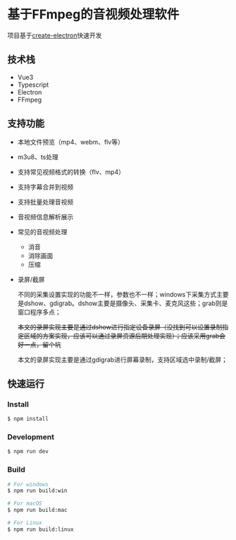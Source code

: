 # 基于FFmpeg的音视频处理软件

项目基于[create-electron](https://521github.com/alex8088/quick-start/tree/master/packages/create-electron)快速开发


## 技术栈

- Vue3
- Typescript
- Electron
- FFmpeg

## 支持功能
- 本地文件预览（mp4、webm、flv等）
- m3u8、ts处理
- 支持常见视频格式的转换（flv、mp4）
- 支持字幕合并到视频
- 支持批量处理音视频
- 音视频信息解析展示
- 常见的音视频处理
    - 消音
    - 消除画面
    - 压缩
- 录屏/截屏

    不同的采集设置实现的功能不一样，参数也不一样；windows下采集方式主要是dshow、gdigrab。dshow主要是摄像头、采集卡、麦克风这些；grab则是窗口程序多点；

    ~~本文的录屏实现主要是通过dshow进行指定设备录屏（没找到可以设置录制指定区域的方案实现，应该可以通过录屏资源后期处理实现）；应该采用grab会好一点，留个坑~~

    本文的录屏实现主要是通过gdigrab进行屏幕录制，支持区域选中录制/截屏；
## 快速运行

### Install

```bash
$ npm install
```

### Development

```bash
$ npm run dev
```

### Build

```bash
# For windows
$ npm run build:win

# For macOS
$ npm run build:mac

# For Linux
$ npm run build:linux
```
